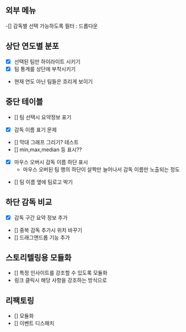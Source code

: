 외부 메뉴
---
-[] 감독별 선택 가능하도록 필터 : 드롭다운

상단 연도별 분포
---
- [x] 선택된 팀만 하이라이트 시키기
- [x] 팀 통계를 상단에 부착시키기
 - 현재 연도 아닌 팀들은 흐리게 보이기

중단 테이블
---
- [] 팀 선택시 요약정보 표기
 - [x] 감독 이름 표기 문제
 - [] 막대 그래프 그리기? 테스트
 - [] min,max,median 등 표시??
- [x] 마우스 오버시 감독 이름 하단 표시
  - 마우스 오버된 팀 행의 하단이 살짝만 늘어나서 감독 이름만 노출되는 정도
- [] 팀 이름 옆에 팀로고 박기

하단 감독 비교
---
- [x] 감독 구간 요약 정보 추가
- [] 중복 감독 추가시 위치 바꾸기
- [] 드래그앤드롭 기능 추가


스토리텔링용 모듈화
---
- [] 특정 인사이트를 강조할 수 있도록 모듈화
 - 링크 클릭시 해당 사항을 강조하는 방식으로

리팩토링
---
- [] 모듈화
- [] 이벤트 디스패치
